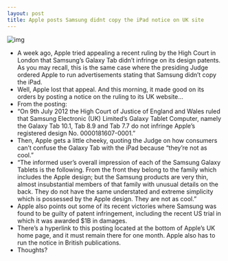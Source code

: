 ```yaml
---
layout: post
title: Apple posts Samsung didnt copy the iPad notice on UK site
---
```

![img](http://media.idownloadblog.com/wp-content/uploads/2012/01/samsung-galaxy-tab-101-1.jpeg)
* A week ago, Apple tried appealing a recent ruling by the High Court in London that Samsung’s Galaxy Tab didn’t infringe on its design patents. As you may recall, this is the same case where the presiding Judge ordered Apple to run advertisements stating that Samsung didn’t copy the iPad.
* Well, Apple lost that appeal. And this morning, it made good on its orders by posting a notice on the ruling to its UK website…
* From the posting:
* “On 9th July 2012 the High Court of Justice of England and Wales ruled that Samsung Electronic (UK) Limited’s Galaxy Tablet Computer, namely the Galaxy Tab 10.1, Tab 8.9 and Tab 7.7 do not infringe Apple’s registered design No. 0000181607-0001.”
* Then, Apple gets a little cheeky, quoting the Judge on how consumers can’t confuse the Galaxy Tab with the iPad because “they’re not as cool.”
* “The informed user’s overall impression of each of the Samsung Galaxy Tablets is the following. From the front they belong to the family which includes the Apple design; but the Samsung products are very thin, almost insubstantial members of that family with unusual details on the back. They do not have the same understated and extreme simplicity which is possessed by the Apple design. They are not as cool.”
* Apple also points out some of its recent victories where Samsung was found to be guilty of patent infringement, including the recent US trial in which it was awarded $1B in damages.
* There’s a hyperlink to this posting located at the bottom of Apple’s UK home page, and it must remain there for one month. Apple also has to run the notice in British publications.
* Thoughts?

